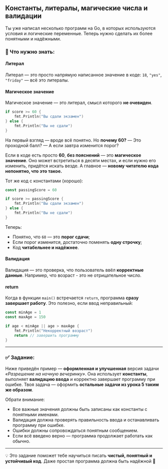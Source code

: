 ## Константы, литералы, магические числа и валидации

Ты уже написал несколько программ на Go, в которых используются условия и логические переменные. Теперь нужно сделать их более понятными и надёжными.

### 🧠 Что нужно знать:

#### Литерал 
Литерал — это просто напрямую написанное значение в коде: `18`, `"yes"`, `"friday"` — всё это литералы.

#### Магическое значение
Магическое значение — это литерал, смысл которого **не очевиден**.


```go
if score >= 60 {
	fmt.Println("Вы сдали экзамен")
} else {
	fmt.Println("Вы не сдали")
}
```

На первый взгляд — вроде всё понятно. Но **почему 60?**
— Это проходной балл?
— А если завтра изменится порог?

Если в коде есть просто **60**, **без пояснений** — это **магическое значение**. Оно может встретиться в десяти местах, и если нужно его изменить, придётся искать везде. А главное — **новому читателю кода непонятно, что это такое.**

Тот же код с константами (хорошо):

```go
const passingScore = 60

if score >= passingScore {
	fmt.Println("Вы сдали экзамен")
} else {
	fmt.Println("Вы не сдали")
}
```

Теперь:

* Понятно, что `60` — это **порог сдачи**;
* Если порог изменится, достаточно поменять **одну строчку**;
* Код **читабельнее и надёжнее**.

#### Валидация
Валидация — это проверка, что пользователь ввёл **корректные данные**. Например, что возраст - это не отрицательное число.

#### return
Когда в функции `main()` встречается `return`, программа **сразу завершает работу**. Это полезно, если ввод неправильный:

```go
const minAge = 1
const maxAge = 150

if age < minAge || age > maxAge {
	fmt.Println("Некорректный возраст")
	return // завершить программу
}
```

---

### ✅ Задание:

Ниже приведён пример — **оформленная и улучшенная** версия задачи *«Разрешение на ночную вечеринку»*. Она использует **константы**, выполняет **валидацию ввода** и корректно завершает программу при ошибке. Твоя задача — оформить **остальные задачи из урока 5 таким же образом**.

Обрати внимание:

* Все важные значения должны быть записаны как константы с понятными именами.
* Валидация должна проверять правильность ввода и останавливать программу при ошибке.
* Ошибки должны сопровождаться понятным сообщением.
* Если всё введено верно — программа продолжает работать как обычно.

---

💡 Это задание поможет тебе научиться писать **чистый, понятный и устойчивый код**. Даже простая программа должна быть надёжной 💪

